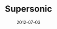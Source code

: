---
title: "Supersonic"
description: "正規 4 輯"
icon: library_music
weight: 400
date: 2012-07-03
images: []
---